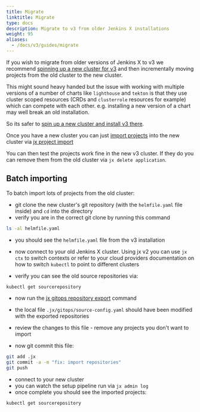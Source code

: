 ```yaml
---
title: Migrate
linktitle: Migrate
type: docs
description: Migrate to v3 from older Jenkins X installations
weight: 95
aliases:
  - /docs/v3/guides/migrate
---
```


If you wish to migrate from older versions of Jenkins X to v3 we recommend [spinning up a new cluster for v3](/v3/admin/platform/) and then incrementally moving projects from the old cluster to the new cluster.

This might sound heavy handed but the issue with working with multiple versions of a number of charts like `lighthouse` and `tekton` is that they use cluster scoped resources (CRDs and `clusterrole` resources for example) which can compete with each other. e.g. installing a new version of a chart may well break an old installation.

So its safer to [spin up a new cluster and install v3 there](/v3/admin/platform/).

Once you have a new cluster you can just [import projects](/docs/v3/develop/create-project/#import-an-existing-project) into the new cluster via [jx project import](/docs/v3/develop/create-project/#import-an-existing-project)


You can then test the projects work fine in the new v3 cluster. If they do you can remove them from the old cluster via `jx delete application`.

## Batch importing

To batch import lots of projects from the old cluster:

* git clone the new cluster's git repository (with the `helmfile.yaml` file inside) and `cd` into the directory
* verify you are in the correct git clone by running this command

```bash 
ls -al helmfile.yaml
```

* you should see the `helmfile.yaml` file from the v3 installation

* now connect to your old Jenkins X cluster. Using jx v2 you can use `jx ctx` to switch contexts or refer to your cloud providers documentation on how to switch `kubectl` to point to different clusters

* verify you can see the old source repositories via:

```bash 
kubectl get sourcerepository
```

* now run the [jx gitops repository export]() command

* the local file `.jx/gitops/source-config.yaml` should have been modified with the exported repositories
* review the changes to this file - remove any projects you don't want to import
* now git commit this file:

```bash
git add .jx
git commit -a -m "fix: import repositories"
git push 
```

* connect to your new cluster
* you can watch the setup pipeline run via `jx admin log`
* once complete you should see the imported projects:
     
```bash 
kubectl get sourcerepository
```

